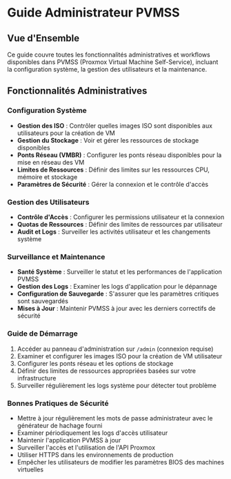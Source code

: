 # Guide Administrateur PVMSS

## Vue d'Ensemble

Ce guide couvre toutes les fonctionnalités administratives et workflows disponibles dans PVMSS (Proxmox Virtual Machine Self-Service), incluant la configuration système, la gestion des utilisateurs et la maintenance.

## Fonctionnalités Administratives

### Configuration Système

- **Gestion des ISO** : Contrôler quelles images ISO sont disponibles aux utilisateurs pour la création de VM
- **Gestion du Stockage** : Voir et gérer les ressources de stockage disponibles
- **Ponts Réseau (VMBR)** : Configurer les ponts réseau disponibles pour la mise en réseau des VM
- **Limites de Ressources** : Définir des limites sur les ressources CPU, mémoire et stockage
- **Paramètres de Sécurité** : Gérer la connexion et le contrôle d'accès

### Gestion des Utilisateurs

- **Contrôle d'Accès** : Configurer les permissions utilisateur et la connexion
- **Quotas de Ressources** : Définir des limites de ressources par utilisateur
- **Audit et Logs** : Surveiller les activités utilisateur et les changements système

### Surveillance et Maintenance

- **Santé Système** : Surveiller le statut et les performances de l'application PVMSS
- **Gestion des Logs** : Examiner les logs d'application pour le dépannage
- **Configuration de Sauvegarde** : S'assurer que les paramètres critiques sont sauvegardés
- **Mises à Jour** : Maintenir PVMSS à jour avec les derniers correctifs de sécurité

### Guide de Démarrage

1. Accéder au panneau d'administration sur `/admin` (connexion requise)
2. Examiner et configurer les images ISO pour la création de VM utilisateur
3. Configurer les ponts réseau et les options de stockage
4. Définir des limites de ressources appropriées basées sur votre infrastructure
5. Surveiller régulièrement les logs système pour détecter tout problème

### Bonnes Pratiques de Sécurité

- Mettre à jour régulièrement les mots de passe administrateur avec le générateur de hachage fourni
- Examiner périodiquement les logs d'accès utilisateur
- Maintenir l'application PVMSS à jour
- Surveiller l'accès et l'utilisation de l'API Proxmox
- Utiliser HTTPS dans les environnements de production
- Empêcher les utilisateurs de modifier les paramètres BIOS des machines virtuelles
